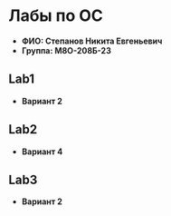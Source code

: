 # Лабы по ОС

- **ФИО: Степанов Никита Евгеньевич**
- **Группа: М8О-208Б-23**

## Lab1
- **Вариант 2**

## Lab2
- **Вариант 4**

## Lab3
- **Вариант 2**